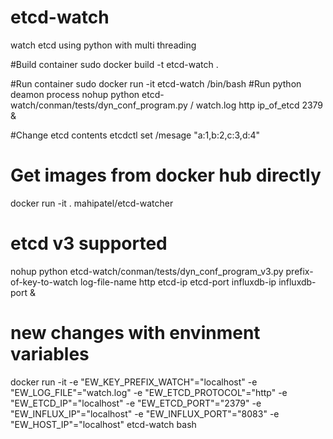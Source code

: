 # etcd-watch
watch etcd using python with multi threading

#Build container
sudo docker build -t etcd-watch .

#Run container
sudo docker run -it  etcd-watch /bin/bash
#Run python deamon process
nohup python etcd-watch/conman/tests/dyn_conf_program.py / watch.log http ip_of_etcd 2379 &

#Change etcd contents
etcdctl set /mesage "a:1,b:2,c:3,d:4"

# Get images from docker hub directly
docker run -it . mahipatel/etcd-watcher

# etcd v3 supported
nohup python etcd-watch/conman/tests/dyn_conf_program_v3.py prefix-of-key-to-watch log-file-name http etcd-ip etcd-port influxdb-ip influxdb-port &

# new changes with envinment variables
docker run -it  -e "EW_KEY_PREFIX_WATCH"="localhost" -e "EW_LOG_FILE"="watch.log" -e "EW_ETCD_PROTOCOL"="http" -e "EW_ETCD_IP"="localhost" -e "EW_ETCD_PORT"="2379" -e "EW_INFLUX_IP"="localhost" -e "EW_INFLUX_PORT"="8083" -e "EW_HOST_IP"="localhost" etcd-watch bash
